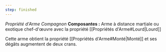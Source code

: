 ```yaml
---
step: finished
---
```

_Propriété d'Arme Compagnon_
__Composantes :__ Arme à distance martiale ou exotique chef-d'œuvre avec la propriété [[Propriétés d'Arme#Lourd|Lourd]]

Cette arme obtient la propriété [[Propriétés d'Arme#Monté|Monté]] et ses dégâts augmentent de deux crans.